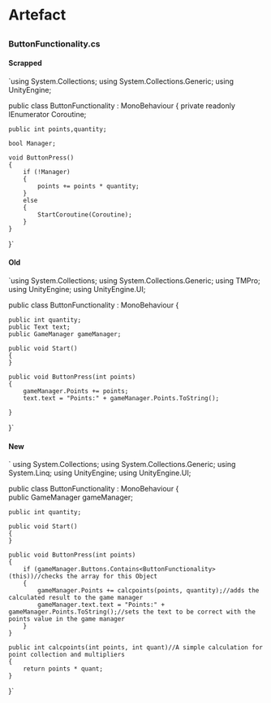 # Artefact

##

### ButtonFunctionality.cs
#### Scrapped
`using System.Collections;
using System.Collections.Generic;
using UnityEngine;

public class ButtonFunctionality : MonoBehaviour
{
    private readonly IEnumerator Coroutine;

    public int points,quantity;

    bool Manager;
   
    void ButtonPress()
    {
        if (!Manager)
        {
            points += points * quantity;
        }
        else
        {
            StartCoroutine(Coroutine);
        }
    }
}`


#### Old
`using System.Collections;
using System.Collections.Generic;
using TMPro;
using UnityEngine;
using UnityEngine.UI;

public class ButtonFunctionality : MonoBehaviour
{

    public int quantity;
    public Text text;
    public GameManager gameManager;

    public void Start()
    {
    }

    public void ButtonPress(int points)
    {
        gameManager.Points += points;
        text.text = "Points:" + gameManager.Points.ToString();
       
    }
}`

#### New
` using System.Collections;
using System.Collections.Generic;
using System.Linq;
using UnityEngine;
using UnityEngine.UI;

public class ButtonFunctionality : MonoBehaviour
{   
    public GameManager gameManager;

    public int quantity;

    public void Start()
    {
    }

    public void ButtonPress(int points)
    {
        if (gameManager.Buttons.Contains<ButtonFunctionality>(this))//checks the array for this Object
        {
            gameManager.Points += calcpoints(points, quantity);//adds the calculated result to the game manager
            gameManager.text.text = "Points:" + gameManager.Points.ToString();//sets the text to be correct with the points value in the game manager
        }
    }

    public int calcpoints(int points, int quant)//A simple calculation for point collection and multipliers
    {
        return points * quant;
    }
}`
